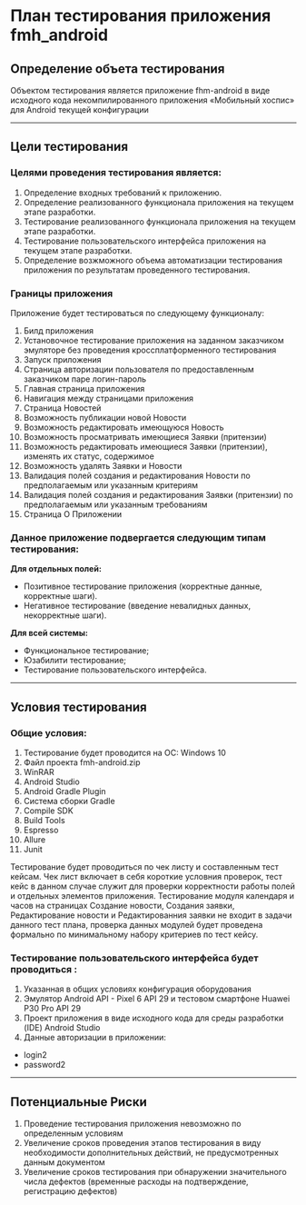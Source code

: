 # План тестирования приложения fmh_android

## Определение объета тестирования
Объектом тестирования является приложение fhm-android в виде исходного кода некомпилированного приложения «Мобильный хоспис» для Android текущей конфигурации 

-------------------------------------------------------------------------------
## Цели тестирования
### Целями проведения тестирования является:
1. Определение входных требований к приложению.
2. Определение реализованного функционала приложения на текущем этапе разработки.
3. Тестирование реализованного функционала приложения на текущем этапе разработки.
4. Тестирование пользовательского интерфейса приложения на текущем этапе разработки.
5. Определение возжможного объема автоматизации тестирования приложения по результатам проведенного тестирования.

### Границы приложения
Приложение будет тестироваться по следующему функционалу:
1. Билд приложения
2. Установочное тестирование приложения на заданном заказчиком эмуляторе без проведения кроссплатформенного тестирования
3. Запуск приложения
4. Страница авторизации пользователя по предоставленным заказчиком паре логин-пароль
5. Главная страница приложения
6. Навигация между страницами приложения
7. Страница Новостей
8. Возможность публикации новой Новости
9. Возможность редактировать имеющуюся Новость
10. Возможность просматривать имеющиеся Заявки (притензии)
11. Возможность редактировать имеющиеся Заявки (притензии), изменять их статус, содержимое
12. Возможность удалять Заявки и Новости
14. Валидация полей создания и редактирования Новости по предполагаемым или указанным критериям
15. Валидация полей создания и редактирования Заявки (притензии) по предполагаемым или указанным требованиям
16. Страница О Приложении

### Данное приложение подвергается следующим типам тестирования:
**Для отдельных полей:**

- Позитивное тестирование приложения (корректные
  данные, корректные шаги).
- Негативное тестирование (введение невалидных данных, некорректные шаги).

**Для всей системы:**

- Функциональное тестирование;
- Юзабилити тестирование;
- Тестирование пользовательского интерфейса.
-------------------------------------------------------------------------------
## Условия тестирования
### Общие условия:
1. Тестирование будет проводится на ОС: Windows 10 
2. Файл проекта fmh-android.zip
3. WinRAR
4. Android Studio 
5. Android Gradle Plugin 
6. Система сборки Gradle 
7. Compile SDK 
8. Build Tools 
9. Espresso
10. Allure
11. Junit

Тестирование будет проводиться по чек листу и составленным тест кейсам.
Чек лист включает в себя короткие условния проверок, тест кейс в данном случае служит для проверки корректности работы полей и отдельных элементов приложения.
Тестирование модуля календаря и часов на страницах Создание новости, Создания заявки, Редактирование новости и Редактированния заявки не входит в задачи данного тест плана, проверка данных модулей будет проведена формально по минимальному набору критериев по тест кейсу.

### Тестирование пользовательского интерфейса будет проводиться :
1. Указанная в общих условиях конфигурация оборудования
2. Эмулятор Android API - Pixel 6 API 29 и тестовом смартфоне Huawei P30 Pro API 29
3. Проект приложения в виде исходного кода для среды разработки (IDE) Android Studio
4. Данные авторизации в приложении:
- login2
- password2
-------------------------------------------------------------------------------
## Потенциальные Риски
1. Проведение тестирования приложения невозможно по определенным условиям
2. Увеличение сроков проведения этапов тестирования в виду необходимости дополнительных действий, не предусмотренных данным документом
3. Увеличение сроков тестирования при обнаружении значительного числа дефектов (временные расходы на подтверждение, регистрацию дефектов)



